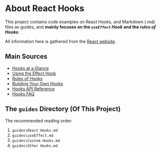 # About React Hooks

This project contains code examples on React Hooks, and Markdown (.md) files as guides, and **mainly focuses on the *`useEffect` Hook* and the *rules of Hooks***.

All information here is gathered from the [React website](https://reactjs.org/).

## Main Sources

- [Hooks at a Glance](https://reactjs.org/docs/hooks-overview.html)
- [Using the Effect Hook](https://reactjs.org/docs/hooks-effect.html)
- [Rules of Hooks](https://reactjs.org/docs/hooks-rules.html)
- [Building Your Own Hooks](https://reactjs.org/docs/hooks-custom.html)
- [Hooks API Reference](https://reactjs.org/docs/hooks-reference.html)
- [Hooks FAQ](https://reactjs.org/docs/hooks-faq.html)

## The `guides` Directory (Of This Project)

The recommended reading order:

1. `guides\React Hooks.md`
1. `guides\useEffect.md`
1. `guides\Custom Hooks.md`
1. `guides\Other Hooks.md`
